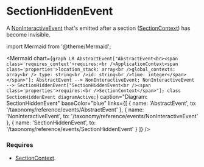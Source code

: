 # SectionHiddenEvent

A [NonInteractiveEvent](/taxonomy/reference/events/NonInteractiveEvent.md) that's emitted after a section ([SectionContext](/taxonomy/reference/location-contexts/SectionContext.md)) has become invisible.

import Mermaid from '@theme/Mermaid';

<Mermaid chart={`
	graph LR
    AbstractEvent["AbstractEvent<br><span class='requires_context'>requires:<br />ApplicationContext<span class='properties'>location_stack: array<br />global_contexts: array<br />_type: string<br />id: string<br />time: integer</span></span>"];
    AbstractEvent --> NonInteractiveEvent;
    NonInteractiveEvent --> SectionHiddenEvent["SectionHiddenEvent<br /><span class='properties'>requires:<br />SectionContext</span>"];
    class SectionHiddenEvent diagramActive;
`} 
  caption="Diagram: SectionHiddenEvent" 
  baseColor="blue" 
  links={[
    { name: 'AbstractEvent', to: '/taxonomy/reference/events/AbstractEvent' },
    { name: 'NonInteractiveEvent', to: '/taxonomy/reference/events/NonInteractiveEvent' },
    { name: 'SectionHiddenEvent', to: '/taxonomy/reference/events/SectionHiddenEvent' }
  ]}
/>

### Requires
- [SectionContext](/taxonomy/reference/location-contexts/SectionContext.md).